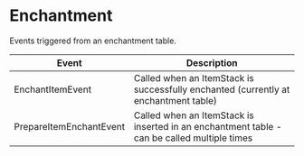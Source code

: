 # Enchantment

Events triggered from an enchantment table.

| Event| Description |
| --- | --- |
| EnchantItemEvent | Called when an ItemStack is successfully enchanted (currently at enchantment table) |
| PrepareItemEnchantEvent | Called when an ItemStack is inserted in an enchantment table - can be called multiple times |
